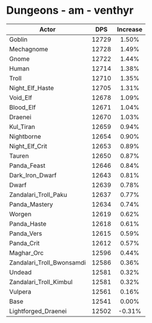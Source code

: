 # Dungeons - am - venthyr
| Actor | DPS | Increase |
|---|:---:|:---:|
|Goblin|12729|1.50%|
|Mechagnome|12728|1.49%|
|Gnome|12722|1.44%|
|Human|12714|1.38%|
|Troll|12710|1.35%|
|Night_Elf_Haste|12705|1.31%|
|Void_Elf|12678|1.09%|
|Blood_Elf|12671|1.04%|
|Draenei|12670|1.03%|
|Kul_Tiran|12659|0.94%|
|Nightborne|12654|0.90%|
|Night_Elf_Crit|12653|0.89%|
|Tauren|12650|0.87%|
|Panda_Feast|12646|0.84%|
|Dark_Iron_Dwarf|12643|0.81%|
|Dwarf|12639|0.78%|
|Zandalari_Troll_Paku|12637|0.77%|
|Panda_Mastery|12634|0.74%|
|Worgen|12619|0.62%|
|Panda_Haste|12618|0.61%|
|Panda_Vers|12615|0.59%|
|Panda_Crit|12612|0.57%|
|Maghar_Orc|12596|0.44%|
|Zandalari_Troll_Bwonsamdi|12586|0.36%|
|Undead|12581|0.32%|
|Zandalari_Troll_Kimbul|12581|0.32%|
|Vulpera|12561|0.16%|
|Base|12541|0.00%|
|Lightforged_Draenei|12502|-0.31%|

